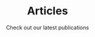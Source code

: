 ---
title: Articles
section_title: Our Latest <span>Articles</span>
subtitle: Check out our latest publications
---